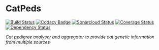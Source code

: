 CatPeds
==========
[![Build Status](https://travis-ci.com/padriano/catpeds.svg?branch=migrate-to-sonarcloud-io)](https://travis-ci.com/padriano/catpeds)
[![Codacy Badge](https://api.codacy.com/project/badge/Grade/95669fcad9954f948c41b6f351ad84ac)](https://www.codacy.com/app/padriano/catpeds?utm_source=github.com&amp;utm_medium=referral&amp;utm_content=padriano/catpeds&amp;utm_campaign=Badge_Grade)
[![Sonarcloud Status](https://sonarcloud.io/api/project_badges/measure?project=padriano_catpeds&metric=alert_status)](https://sonarcloud.io/dashboard?id=padriano_catpeds)
[![Coverage Status](https://coveralls.io/repos/github/padriano/catpeds/badge.svg?branch=master)](https://coveralls.io/github/padriano/catpeds?branch=master)
[![Dependency Status](https://www.versioneye.com/user/projects/5889fba91618a7004ce168aa/badge.svg?style=flat)](https://www.versioneye.com/user/projects/5889fba91618a7004ce168aa)

*Cat pedigree analyser and aggregator to provide cat genetic information from multiple sources*
